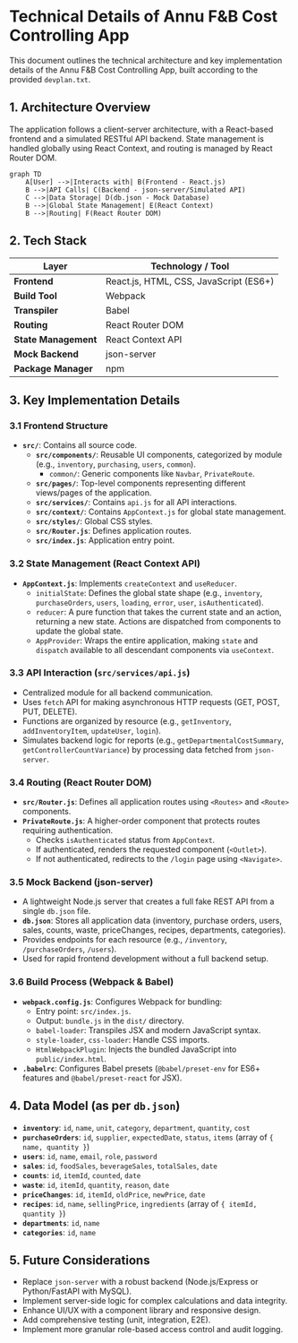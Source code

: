# Technical Details of Annu F&B Cost Controlling App

This document outlines the technical architecture and key implementation details of the Annu F&B Cost Controlling App, built according to the provided `devplan.txt`.

## 1. Architecture Overview
The application follows a client-server architecture, with a React-based frontend and a simulated RESTful API backend. State management is handled globally using React Context, and routing is managed by React Router DOM.

```mermaid
graph TD
    A[User] -->|Interacts with| B(Frontend - React.js)
    B -->|API Calls| C(Backend - json-server/Simulated API)
    C -->|Data Storage| D(db.json - Mock Database)
    B -->|Global State Management| E(React Context)
    B -->|Routing| F(React Router DOM)
```

## 2. Tech Stack

| Layer        | Technology / Tool                               |
|--------------|-------------------------------------------------|
| **Frontend** | React.js, HTML, CSS, JavaScript (ES6+)          |
| **Build Tool** | Webpack                                         |
| **Transpiler** | Babel                                           |
| **Routing**  | React Router DOM                                |
| **State Management** | React Context API                               |
| **Mock Backend** | json-server                                     |
| **Package Manager** | npm                                             |

## 3. Key Implementation Details

### 3.1 Frontend Structure
- **`src/`**: Contains all source code.
  - **`src/components/`**: Reusable UI components, categorized by module (e.g., `inventory`, `purchasing`, `users`, `common`).
    - `common/`: Generic components like `Navbar`, `PrivateRoute`.
  - **`src/pages/`**: Top-level components representing different views/pages of the application.
  - **`src/services/`**: Contains `api.js` for all API interactions.
  - **`src/context/`**: Contains `AppContext.js` for global state management.
  - **`src/styles/`**: Global CSS styles.
  - **`src/Router.js`**: Defines application routes.
  - **`src/index.js`**: Application entry point.

### 3.2 State Management (React Context API)
- **`AppContext.js`**: Implements `createContext` and `useReducer`.
  - `initialState`: Defines the global state shape (e.g., `inventory`, `purchaseOrders`, `users`, `loading`, `error`, `user`, `isAuthenticated`).
  - `reducer`: A pure function that takes the current state and an action, returning a new state. Actions are dispatched from components to update the global state.
  - `AppProvider`: Wraps the entire application, making `state` and `dispatch` available to all descendant components via `useContext`.

### 3.3 API Interaction (`src/services/api.js`)
- Centralized module for all backend communication.
- Uses `fetch` API for making asynchronous HTTP requests (GET, POST, PUT, DELETE).
- Functions are organized by resource (e.g., `getInventory`, `addInventoryItem`, `updateUser`, `login`).
- Simulates backend logic for reports (e.g., `getDepartmentalCostSummary`, `getControllerCountVariance`) by processing data fetched from `json-server`.

### 3.4 Routing (React Router DOM)
- **`src/Router.js`**: Defines all application routes using `<Routes>` and `<Route>` components.
- **`PrivateRoute.js`**: A higher-order component that protects routes requiring authentication.
  - Checks `isAuthenticated` status from `AppContext`.
  - If authenticated, renders the requested component (`<Outlet>`).
  - If not authenticated, redirects to the `/login` page using `<Navigate>`.

### 3.5 Mock Backend (json-server)
- A lightweight Node.js server that creates a full fake REST API from a single `db.json` file.
- **`db.json`**: Stores all application data (inventory, purchase orders, users, sales, counts, waste, priceChanges, recipes, departments, categories).
- Provides endpoints for each resource (e.g., `/inventory`, `/purchaseOrders`, `/users`).
- Used for rapid frontend development without a full backend setup.

### 3.6 Build Process (Webpack & Babel)
- **`webpack.config.js`**: Configures Webpack for bundling:
  - Entry point: `src/index.js`.
  - Output: `bundle.js` in the `dist/` directory.
  - `babel-loader`: Transpiles JSX and modern JavaScript syntax.
  - `style-loader`, `css-loader`: Handle CSS imports.
  - `HtmlWebpackPlugin`: Injects the bundled JavaScript into `public/index.html`.
- **`.babelrc`**: Configures Babel presets (`@babel/preset-env` for ES6+ features and `@babel/preset-react` for JSX).

## 4. Data Model (as per `db.json`)

- **`inventory`**: `id`, `name`, `unit`, `category`, `department`, `quantity`, `cost`
- **`purchaseOrders`**: `id`, `supplier`, `expectedDate`, `status`, `items` (array of `{ name, quantity }`)
- **`users`**: `id`, `name`, `email`, `role`, `password`
- **`sales`**: `id`, `foodSales`, `beverageSales`, `totalSales`, `date`
- **`counts`**: `id`, `itemId`, `counted`, `date`
- **`waste`**: `id`, `itemId`, `quantity`, `reason`, `date`
- **`priceChanges`**: `id`, `itemId`, `oldPrice`, `newPrice`, `date`
- **`recipes`**: `id`, `name`, `sellingPrice`, `ingredients` (array of `{ itemId, quantity }`)
- **`departments`**: `id`, `name`
- **`categories`**: `id`, `name`

## 5. Future Considerations
- Replace `json-server` with a robust backend (Node.js/Express or Python/FastAPI with MySQL).
- Implement server-side logic for complex calculations and data integrity.
- Enhance UI/UX with a component library and responsive design.
- Add comprehensive testing (unit, integration, E2E).
- Implement more granular role-based access control and audit logging.
